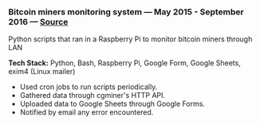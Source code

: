 ### Bitcoin miners monitoring system — May 2015 - September 2016 — [Source](https://github.com/madacol/bitcoin-miners-monitor)

  Python scripts that ran in a Raspberry Pi to monitor bitcoin miners through LAN

  **Tech Stack:** Python, Bash, Raspberry Pi, Google Form, Google Sheets, exim4 (Linux mailer)

- Used cron jobs to run scripts periodically.
- Gathered data through cgminer's HTTP API.
- Uploaded data to Google Sheets through Google Forms.
- Notified by email any error encountered.